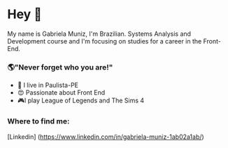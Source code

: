 # Hey 👋

My name is Gabriela Muniz, I'm Brazilian. Systems Analysis and Development course and I'm focusing on studies for a career in the Front-End.

 ### 🌎"Never forget who you are!"

- 📍 I live in Paulista-PE
- 😍 Passionate about Front End
- 🎮I play League of Legends and The Sims 4

### Where to find me:

[Linkedin] (https://www.linkedin.com/in/gabriela-muniz-1ab02a1ab/)





